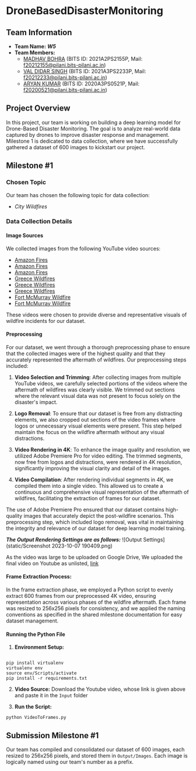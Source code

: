 # DroneBasedDisasterMonitoring

## Team Information
- **Team Name:** ***W5***
- **Team Members:** 
    - [MADHAV BOHRA](https://github.com/MadhavBohra) (BITS ID: 2021A2PS2155P, Mail: [f20212155@pilani.bits-pilani.ac.in](mailto:f20212155@pilani.bits-pilani.ac.in))
    - [VAL DIDAR SINGH](https://github.com/valdidar) (BITS ID: 2021A3PS2233P, Mail: [f20212233@pilani.bits-pilani.ac.in](mailto:f20212233@pilani.bits-pilani.ac.in))
    - [ARYAN KUMAR](https://github.com/Aryan-Kumar-25) (BITS ID: 2020A3PS0521P, Mail: [f20200521@pilani.bits-pilani.ac.in](mailto:f20200521@pilani.bits-pilani.ac.in))

## Project Overview
In this project, our team is working on building a deep learning model for Drone-Based Disaster Monitoring. The goal is to analyze real-world data captured by drones to improve disaster response and management. Milestone 1 is dedicated to data collection, where we have successfully gathered a dataset of 600 images to kickstart our project.


## Milestone #1
### Chosen Topic
Our team has chosen the following topic for data collection:
- *City Wildfires*

### Data Collection Details

#### Image Sources

We collected images from the following YouTube video sources:

* [Amazon Fires](https://youtu.be/5giZRtzMyaM?feature=shared)
* [Amazon Fires](https://youtu.be/HJ_8TH9qNpQ?feature=shared)
* [Amazon Fires](https://youtu.be/U-GcemDomYQ?feature=shared)
* [Greece Wildfires](https://youtu.be/BbREg6ojGm8?feature=shared)
* [Greece Wildfires](https://youtu.be/Otsjgn-NSzo?feature=shared)
* [Greece Wildfires](https://youtu.be/ISUGTjJidPQ?feature=shared)
* [Fort McMurray Wildfire](https://youtu.be/dVNmFyuMkQE?feature=shared)
* [Fort McMurray Wildfire](https://youtu.be/oxTxy0Okdfs?feature=shared)


These videos were chosen to provide diverse and representative visuals of wildfire incidents for our dataset.



#### Preprocessing

For our dataset, we went through a thorough preprocessing phase to ensure that the collected images were of the highest quality and that they accurately represented the aftermath of wildfires. Our preprocessing steps included:

1. **Video Selection and Trimming**: After collecting images from multiple YouTube videos, we carefully selected portions of the videos where the aftermath of wildfires was clearly visible. We trimmed out sections where the relevant visual data was not present to focus solely on the disaster's impact.

2. **Logo Removal**: To ensure that our dataset is free from any distracting elements, we also cropped out sections of the video frames where logos or unnecessary visual elements were present. This step helped maintain the focus on the wildfire aftermath without any visual distractions.

3. **Video Rendering in 4K**: To enhance the image quality and resolution, we utilized Adobe Premiere Pro for video editing. The trimmed segments, now free from logos and distractions, were rendered in 4K resolution, significantly improving the visual clarity and detail of the images.

4. **Video Compilation**: After rendering individual segments in 4K, we compiled them into a single video. This allowed us to create a continuous and comprehensive visual representation of the aftermath of wildfires, facilitating the extraction of frames for our dataset.

The use of Adobe Premiere Pro ensured that our dataset contains high-quality images that accurately depict the post-wildfire scenarios. This preprocessing step, which included logo removal, was vital in maintaining the integrity and relevance of our dataset for deep learning model training.

***The Output Rendering Settings are as follows:***
![Output Settings](static/Screenshot 2023-10-07 190409.png)

As the video was large to be uploaded on Google Drive, We uploaded the final video on Youtube as unlisted, [link](https://youtu.be/hCNhARWnXKY)


#### Frame Extraction Process:

In the frame extraction phase, we employed a Python script to evenly extract 600 frames from our preprocessed 4K video, ensuring representation across various phases of the wildfire aftermath. Each frame was resized to 256x256 pixels for consistency, and we applied the naming conventions as specified in the shared milestone documentation for easy dataset management.

#### Running the Python File

1. **Environment Setup:**

```shell

pip install virtualenv
virtualenv env
source env/Scripts/activate
pip install -r requirements.txt
```

2. **Video Source:** Download the Youtube video, whose link is given above and paste it in the `Input` folder

3. **Run the Script:**

```shell
python VideoToFrames.py
```

## Submission Milestone #1
Our team has compiled and consolidated our dataset of 600 images, each resized to 256x256 pixels, and stored them in `Output/Images`. Each image is logically named using our team's number as a prefix.
